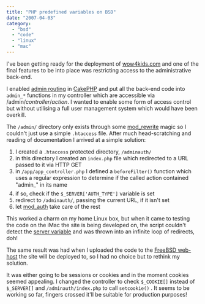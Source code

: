 ```yaml
---
title: "PHP predefined variables on BSD"
date: "2007-04-03"
category:
  - "bsd"
  - "code"
  - "linux"
  - "mac"
---
```


I've been getting ready for the deployment of [wow4kids.com](http://wow4kids.com/) and one of the final features to be into place was restricting access to the administrative back-end.

I enabled [admin routing](http://blog.evansagge.com/2006/11/06/configure-cake_admin-routes-in-cakephp/) in [CakePHP](http://cakephp.org/) and put all the back-end code into `admin_*` functions in my controller which are accessible via /admin/_controller_/_action_. I wanted to enable some form of access control but without utilising a full user management system which would have been overkill.

The `/admin/` directory only exists through some [mod\_rewrite](http://httpd.apache.org/docs/1.3/mod/mod_rewrite.html) magic so I couldn't just use a simple `.htaccess` file. After much head-scratching and reading of documentation I arrived at a simple solution:

1. I created a `.htaccess` protected directory, `/adminauth/`
2. in this directory I created an `index.php` file which redirected to a URL passed to it via HTTP GET
3. in `/app/app_controller.php` I defined a `beforeFilter()` function which uses a regular expression to determine if the called action contained "admin\_" in its name
4. if so, check if the `$_SERVER['AUTH_TYPE']` variable is set
5. redirect to `/adminauth/`, passing the current URL, if it isn't set
6. let [mod\_auth](http://httpd.apache.org/docs/1.3/mod/mod_auth.html) take care of the rest

This worked a charm on my home Linux box, but when it came to testing the code on the iMac the site is being developed on, the script couldn't detect the [server variable](http://php.net/manual/en/reserved.variables.php) and was thrown into an infinite loop of redirects, doh!

The same result was had when I uploaded the code to the [FreeBSD web-host](http://pair.com/) the site will be deployed to, so I had no choice but to rethink my solution.

It was either going to be sessions or cookies and in the moment cookies seemed appealing. I changed the controller to check `$_COOKIE[]` instead of `$_SERVER[]` and `/adminauth/index.php` to call `setcookie()` . It seems to be working so far, fingers crossed it'll be suitable for production purposes!
